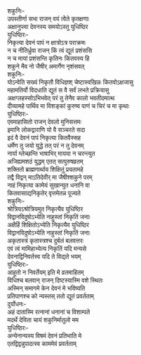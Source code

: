 शकुनिः-  
उपस्तीर्णा सभा राजन् वयं त्वेेते कृतक्षणाः  
अक्षानुप्त्वा देवनस्य समयोऽस्तु युधिष्ठिर  
युधिष्ठिरः-  
निकृत्या देवनं पापं न क्षात्रोऽत्र पराक्रमः  
न च नीतिर्ध्रुवा राजन् किं त्वं द्यूतं प्रशंससि  
न च मायां प्रशंसन्ति कृतिनः कितवस्य हि  
शकुने मैव नो जैषीर् अमार्गेण नृशंसवत्  
शकुनिः-  
योऽन्वेति सख्यं निकृतौ विधिज्ञश् चेष्टास्वखिन्नः कितवोऽक्षजासु  
महामतिर्यो विदधाति द्यूतं स वै सर्वं लभते प्रक्रियासु  
अक्षग्लहस्सोऽभिभवेत् परं तु तेनैव कालो भवतीदमात्थ  
दीव्यामहे पार्थिव मा विशङ्कां कुरुष्व पाणं च चिरं च मा कृथाः  
युधिष्ठिरः-  
एवमाहासितो राजन् देवलो मुनिसत्तमः  
इमानि लोकद्वाराणि यो वै सञ्चरते सदा  
इदं वै देवनं पापं निकृत्या कितवैस्सह  
धर्मेण तु जयो युद्धे तत् परं न तु देवनम्  
नार्या म्लेच्छन्ति भाषाभिर् मायया न चरन्त्युत  
अजिह्यमशठं युद्धम् एतत् सत्पुरुषव्रतम्  
शक्तितो ब्राह्मणार्थाय शिक्षितुं प्रयतामहे  
तद्वै विद्वन् माऽतिदेवीर् मा जैषीश्शकुने परम्  
नाहं निकृत्या कामेयं सुखान्युत धनानि वा  
कितवासाद्यनिकृतेर् वृत्तमेतन्न पूज्यते  
शकुनिः-  
श्रोत्रियऽश्रोत्रियमुत निकृत्यैव युधिष्ठिर  
विद्वानविदुषोऽभ्येति नाहुस्तां निकृतिं जनाः  
अक्षैर्हि शिक्षितोऽभ्येति निकृत्यैव युधिष्ठिर  
विद्वानविदुषोऽभ्येति नाहुस्तां निकृतिं जनाः  
अकृतास्त्रं कृतास्त्रश्च दुर्बलं बलवत्तरः  
एवं त्वं मामिहाभ्येत्य निकृतिं यदि मन्यसे  
देवनाद्विनिवर्तस्व यदि ते विद्यते भयम्  
युधिष्ठिरः-  
आहूतो न निवर्तेयम् इति मे व्रतमाहितम्  
विधिश्च बलवान् राजन् दिष्टस्यास्मि वशे स्थितः  
अस्मिन् समागमे केन देवनं मे भविष्यति  
प्रतिपाणश्च को न्यस्तस् ततो द्यूतं प्रवर्तताम्  
दुर्योधनः-  
अहं दातास्मि रत्नानां धनानां च विशाम्पते  
मदर्थे देविता चायं शकुनिर्मातुलो मम  
युधिष्ठिरः-  
अन्येनान्यस्य विषमं देवनं प्रतिभाति मे  
एतद्विद्वन्नुपादत्स्व काममेवं प्रवर्तताम्  
